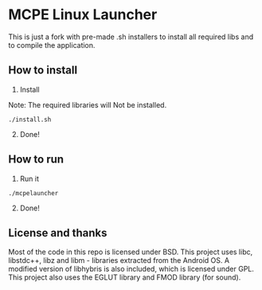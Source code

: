 MCPE Linux Launcher
===================

This is just a fork with pre-made .sh installers to install all required libs and to compile the application.

## How to install
1. Install

Note: The required libraries will Not be installed. 
```
./install.sh
```
2. Done!

## How to run
1. Run it
```
./mcpelauncher
```
2. Done!

## License and thanks
Most of the code in this repo is licensed under BSD. This project uses libc, libstdc++, libz and libm - libraries
extracted from the Android OS. A modified version of libhybris is also included, which is licensed under GPL. This project
also uses the EGLUT library and FMOD library (for sound).
